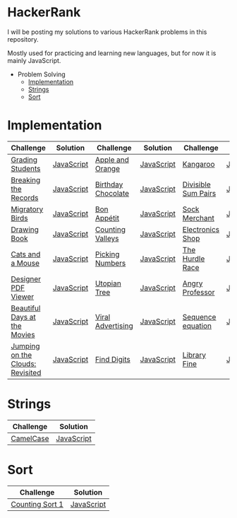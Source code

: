 HackerRank
==========
I will be posting my solutions to various HackerRank problems in this repository.

Mostly used for practicing and learning new languages, but for now it is mainly JavaScript.

* Problem Solving
    * [Implementation](#implementation)
    * [Strings](#strings)
    * [Sort](#sort)

# Implementation

Challenge|Solution|Challenge|Solution|Challenge|Solution
---------|--------|---------|--------|---------|--------
[Grading Students](https://www.hackerrank.com/challenges/grading/problem)|[JavaScript](ProblemSolving/Implementation/gradingStudents.js)|[Apple and Orange](https://www.hackerrank.com/challenges/apple-and-orange/problem)|[JavaScript](ProblemSolving/Implementation/appleAndOrange.js)|[Kangaroo](https://www.hackerrank.com/challenges/kangaroo/problem)|[JavaScript](ProblemSolving/Implementation/kangaroo.js)
[Breaking the Records](https://www.hackerrank.com/challenges/breaking-best-and-worst-records/problem)|[JavaScript](ProblemSolving/Implementation/breakingTheRecords.js)|[Birthday Chocolate](https://www.hackerrank.com/challenges/the-birthday-bar/problem)|[JavaScript](ProblemSolving/Implementation/birthdayChocolate.js)|[Divisible Sum Pairs](https://www.hackerrank.com/challenges/divisible-sum-pairs/problem)|[JavaScript](ProblemSolving/Implementation/divisibleSumPairs.js)
[Migratory Birds](https://www.hackerrank.com/challenges/migratory-birds/problem)|[JavaScript](ProblemSolving/Implementation/migratoryBirds.js)|[Bon Appétit](https://www.hackerrank.com/challenges/bon-appetit/problem)|[JavaScript](ProblemSolving/Implementation/bonAppetit.js)|[Sock Merchant](https://www.hackerrank.com/challenges/sock-merchant/problem)|[JavaScript](ProblemSolving/Implementation/sockMerchant.js)
[Drawing Book](https://www.hackerrank.com/challenges/drawing-book/problem)|[JavaScript](ProblemSolving/Implementation/drawingBook.js)|[Counting Valleys](https://www.hackerrank.com/challenges/counting-valleys/problem)|[JavaScript](ProblemSolving/Implementation/countingValleys.js)|[Electronics Shop](https://www.hackerrank.com/challenges/electronics-shop/problem)|[JavaScript](ProblemSolving/Implementation/electronicsShop.js)
[Cats and a Mouse](https://www.hackerrank.com/challenges/cats-and-a-mouse/problem)|[JavaScript](ProblemSolving/Implementation/catsAndAMouse.js)|[Picking Numbers](https://www.hackerrank.com/challenges/picking-numbers/problem)|[JavaScript](ProblemSolving/Implementation/pickingNumbers.js)|[The Hurdle Race](https://www.hackerrank.com/challenges/the-hurdle-race/problem)|[JavaScript](ProblemSolving/Implementation/theHurdleRace.js)
[Designer PDF Viewer](https://www.hackerrank.com/challenges/designer-pdf-viewer/problem)|[JavaScript](ProblemSolving/Implementation/designerPdfViewer.js)|[Utopian Tree](https://www.hackerrank.com/challenges/utopian-tree/problem)|[JavaScript](ProblemSolving/Implementation/utopianTree.js)|[Angry Professor](https://www.hackerrank.com/challenges/angry-professor/problem)|[JavaScript](ProblemSolving/Implementation/angryProfessor.js)
[Beautiful Days at the Movies](https://www.hackerrank.com/challenges/beautiful-days-at-the-movies/problem)|[JavaScript](ProblemSolving/Implementation/beautifulDaysAtTheMovies.js)|[Viral Advertising](https://www.hackerrank.com/challenges/strange-advertising/problem)|[JavaScript](ProblemSolving/Implementation/viralAdvertising.js)|[Sequence equation](https://www.hackerrank.com/challenges/permutation-equation/problem)|[JavaScript](ProblemSolving/Implementation/sequenceEquation.js)
[Jumping on the Clouds: Revisited](https://www.hackerrank.com/challenges/jumping-on-the-clouds-revisited/problem)|[JavaScript](ProblemSolving/Implementation/jumpingOnTheCloudsRevisited.js)|[Find Digits](https://www.hackerrank.com/challenges/find-digits/problem)|[JavaScript](ProblemSolving/Implementation/findDigits.js)|[Library Fine](https://www.hackerrank.com/challenges/library-fine/problem)|[JavaScript](ProblemSolving/Implementation/libraryFine.js)

# Strings 

Challenge|Solution
---------|--------
[CamelCase](https://www.hackerrank.com/challenges/camelcase/problem)|[JavaScript](ProblemSolving/Strings/camelCase.js)

# Sort

Challenge|Solution
---------|--------
[Counting Sort 1](https://www.hackerrank.com/challenges/countingsort1/problem)|[JavaScript](ProblemSolving/Sort/countingSort1.js)